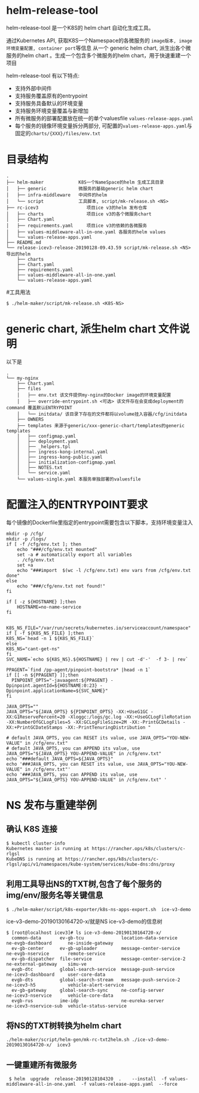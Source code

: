 # helm-release-tool
helm-release-tool 是一个K8S的 helm chart 自动化生成工具。

通过Kubernetes API, 获取K8S一个Namespace的各微服务的 `image版本, image 环境变量配置, container port`等信息
从一个 generic helm chart, 派生出各个微服务的helm chart 。生成一个包含多个微服务的helm chart，用于快速重建一个项目

helm-release-tool 有以下特点:
* 支持外部中间件
* 支持服务覆盖原有的entrypoint
* 支持服务具备默认的环境变量
* 支持服务环境变量覆盖与新增加
* 所有微服务的部署配置放在统一的单个valuesfile `values-release-apps.yaml`
* 每个服务的镜像环境变量拆分两部分, 可配置的`values-release-apps.yaml`与固定的`charts/{XXX}/files/env.txt`
# 目录结构
```
.
├── helm-maker             K8S一个NameSpace的helm 生成工具目录
│   ├── generic            微服务的基础generic helm chart
│   ├── infra-middleware   中间件的helm
│   └── script             工具脚本, script/mk-release.sh <NS>
├── rc-icev3                  项目ice v3的helm 发布仓库
│   ├── charts                项目ice v3的各个微服务chart
│   ├── Chart.yaml            
│   ├── requirements.yaml     项目ice v3的依赖的各微服务
│   ├── values-middleware-all-in-one.yaml 各服务的helm values
│   └── values-release-apps.yaml
├── README.md
└── release-icev3-release-20190128-09.43.59 script/mk-release.sh <NS> 导出的helm
    ├── charts
    ├── Chart.yaml
    ├── requirements.yaml
    ├── values-middleware-all-in-one.yaml
    └── values-release-apps.yaml
```

#工具用法
```
$ ./helm-maker/script/mk-release.sh <K8S-NS>
```

# generic chart, 派生helm chart 文件说明
以下是
```aidl
.
└── my-nginx
    ├── Chart.yaml
    ├── files
    │   ├── env.txt 该文件提供my-nginx的Docker image的环境变量配置
    │   ├── override-entrypoint.sh <可选> 该文件存在会变成deployment的command 覆盖默认ENTRYPOINT
    │   └── initdata/ 该目录下存在的文件都将以volume挂入容器/cfg/initdata 
    ├── OWNERS
    ├── templates 来源于generic/xxx-generic-chart/templates的generic templates
    │   ├── configmap.yaml
    │   ├── deployment.yaml
    │   ├── _helpers.tpl
    │   ├── ingress-kong-internal.yaml
    │   ├── ingress-kong-public.yaml
    │   ├── initialization-configmap.yaml
    │   ├── NOTES.txt
    │   └── service.yaml
    └── values-single.yaml 本服务单独部署的valuesfile
```
#  配置注入的ENTRYPOINT要求
每个镜像的Dockerfile里指定的entrypoint需要包含以下脚本，支持环境变量注入
```aidl
mkdir -p /cfg/
mkdir -p /logs/
if [ -f /cfg/env.txt ]; then
    echo "###/cfg/env.txt mounted"
    set -a # automatically export all variables
    . /cfg/env.txt
    set +a
    echo "###import  $(wc -l /cfg/env.txt) env vars from /cfg/env.txt done"
else
    echo "###/cfg/env.txt not found!"
fi

if [ -z ${HOSTNAME} ];then
    HOSTNAME=no-name-service
fi


K8S_NS_FILE="/var/run/secrets/kubernetes.io/serviceaccount/namespace"
if [ -f ${K8S_NS_FILE} ];then
K8S_NS=`head -n 1 ${K8S_NS_FILE}`
else
K8S_NS="cant-get-ns"
fi
SVC_NAME=`echo ${K8S_NS}.${HOSTNAME} | rev | cut -d'-'  -f 3- | rev`

PPAGENT=`find /pp-agent/pinpoint-bootstra* |head -n 1`
if [[ -n ${PPAGENT} ]];then
  PINPOINT_OPTS="-javaagent:${PPAGENT} -Dpinpoint.agentId=${HOSTNAME:0:23} -Dpinpoint.applicationName=${SVC_NAME}"
fi

JAVA_OPTS=""
JAVA_OPTS="${JAVA_OPTS} ${PINPOINT_OPTS} -XX:+UseG1GC -XX:G1ReservePercent=20 -Xloggc:/logs/gc.log -XX:+UseGCLogFileRotation -XX:NumberOfGCLogFiles=5 -XX:GCLogFileSize=2M -XX:-PrintGCDetails -XX:+PrintGCDateStamps -XX:-PrintTenuringDistribution "

# default JAVA_OPTS, you can RESET its value, use JAVA_OPTS="YOU-NEW-VALUE" in /cfg/env.txt" 
# default JAVA_OPTS, you can APPEND its value, use JAVA_OPTS="${JAVA_OPTS} YOU-APPEND-VALUE" in /cfg/env.txt" 
echo "###default JAVA_OPTS=${JAVA_OPTS}"
echo '###JAVA_OPTS, you can RESET its value, use JAVA_OPTS="YOU-NEW-VALUE" in /cfg/env.txt"'
echo '###JAVA_OPTS, you can APPEND its value, use JAVA_OPTS="${JAVA_OPTS} YOU-APPEND-VALUE" in /cfg/env.txt" '
```

# NS 发布与重建举例
##  确认 K8S 连接
```aidl
$ kubectl cluster-info 
Kubernetes master is running at https://rancher.ops/k8s/clusters/c-rlgsl
KubeDNS is running at https://rancher.ops/k8s/clusters/c-rlgsl/api/v1/namespaces/kube-system/services/kube-dns:dns/proxy
```
##  利用工具导出NS的TXT树,包含了每个服务的img/env/服务名等关键信息
```aidl
$ ./helm-maker/script/k8s-exporter/k8s-ns-apps-export.sh  ice-v3-demo
```
ice-v3-demo-20190130164720-x/就是NS ice-v3-demo的信息树
```aidl
$ [root@localhost icev3]# ls ice-v3-demo-20190130164720-x/
  common-data       ev-gb-tcu              location-data-service     ne-evgb-dashboard      ne-inside-gateway
  ev-gb-center      ev-gb-uploader         message-center-service    ne-evgb-nservice       remote-service
  ev-gb-dispatcher  file-service           message-center-service-2  ne-external-gateway    simu-ve
  evgb-dtc          global-search-service  message-push-service      ne-icev3-dashboard     user-core-data
  evgb-dts          global-search-stream   message-push-service-2    ne-icev3-h5            vehicle-alert-service
  ev-gb-gateway     global-search-sync     ne-config-server          ne-icev3-nservice      vehicle-core-data
  evgb-rus          ime-idp                ne-eureka-server          ne-icev3-nservice-sub  vehicle-status-service
```
## 将NS的TXT树转换为helm chart

```aidl
./helm-maker/script/helm-gen/mk-rc-txt2helm.sh ./ice-v3-demo-20190130164720-x/  icev3
```
## 一键重建所有微服务 
```aidl
 $ helm  upgrade  release-20190128104320  .    --install  -f values-middleware-all-in-one.yaml  -f values-release-apps.yaml  --force
```
